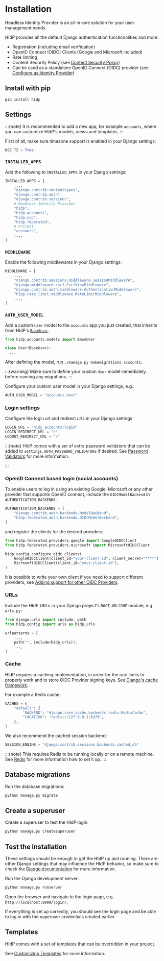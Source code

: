 # Installation

Headless Identity Provider is an all-in-one solution for your user management needs.

HIdP provides all the default Django authentication functionalities and more:
- Registration (including email verification)
- OpenID Connect (OIDC) Clients (Google and Microsoft included)
- Rate limiting
- Content Security Policy (see [Content Security Policy](project:content-security-policy.md))
- Can be used as a standalone OpenID Connect (OIDC) provider (see [Configure as Identity Provider](project:configure-as-oidc-provider.md))


## Install with pip
```
pip install hidp
```

## Settings
:::{note}
It is recommended to add a new app, for example `accounts`, where you can customize HIdP's models, views and templates.
:::

First of all, make sure timezone support is enabled in your Django settings:

```python
USE_TZ = True
```

### `INSTALLED_APPS`

Add the following to `INSTALLED_APPS` in your Django settings:

```python
INSTALLED_APPS = [
    ...,
    "django.contrib.contenttypes",
    "django.contrib.auth",
    "django.contrib.sessions",
    # Headless Identity Provider
    "hidp",
    "hidp.accounts",
    "hidp.csp",
    "hidp.federated",
    # Project
    "accounts",
    ...,
]
```

### `MIDDLEWARE`

Enable the following middlewares in your Django settings:

```python
MIDDLEWARE = [
    ...,
    "django.contrib.sessions.middleware.SessionMiddleware",
    "django.middleware.csrf.CsrfViewMiddleware",
    "django.contrib.auth.middleware.AuthenticationMiddleware",
    "hidp.rate_limit.middleware.RateLimitMiddleware",
    ...,
]
```

### `AUTH_USER_MODEL`

Add a custom `User` model to the `accounts` app you just created, that inherits from HIdP's [``BaseUser``](project:./user-model.md).

```python models.py
from hidp.accounts.models import BaseUser

class User(BaseUser):
  ...
```

After defining the model, run `./manage.py makemigrations accounts`.

:::{warning}
Make sure to define your custom `User` model immediately, before running any migrations.
:::

Configure your custom user model in your Django settings, e.g.:

```python
AUTH_USER_MODEL = "accounts.User"
```

### Login settings

Configure the login url and redirect urls in your Django settings:

```python
LOGIN_URL = "hidp_accounts:login"
LOGIN_REDIRECT_URL = "/"
LOGOUT_REDIRECT_URL = "/"
```

:::{note}
HIdP comes with a set of extra password validators that can be added to
`settings.AUTH_PASSWORD_VALIDATORS` if desired. See [Password Validators](project:password-validation.md)
for more information.

:::
### OpenID Connect based login (social accounts)

To enable users to log in using an existing Google, Microsoft or any other provider that
supports OpenID connect, include the `OIDCModelBackend` in `AUTHENTICATION_BACKENDS`.

```python
AUTHENTICATION_BACKENDS = [
    "django.contrib.auth.backends.ModelBackend",
    "hidp.federated.auth.backends.OIDCModelBackend",
]
```

and register the clients for the desired providers:

```python
from hidp.federated.providers.google import GoogleOIDCClient
from hidp.federated.providers.microsoft import MicrosoftOIDCClient

hidp_config.configure_oidc_clients(
    GoogleOIDCClient(client_id="your-client-id", client_secret="****"),
    MicrosoftOIDCClient(client_id="your-client-id"),
)
```

It is possible to write your own client if you need to support different providers,
see [Adding support for other OIDC Providers](project:configure-oidc-clients.md#adding-support-for-other-oidc-providers).

### URLs

Include the HIdP URLs in your Django project's `ROOT_URLCONF` module, e.g. `urls.py`:

```python
from django.urls import include, path
from hidp.config import urls as hidp_urls

urlpatterns = [
    ...,
    path("", include(hidp_urls)),
    ...,
]
```

### Cache

HIdP requires a caching implementation, in order for the rate limits to properly work
and to store OIDC Provider signing keys. See [Django's cache framework](https://docs.djangoproject.com/en/5.0/topics/cache/#django-s-cache-framework).

For example a Redis cache:

```python
CACHES = {
    "default": {
        "BACKEND": "django.core.cache.backends.redis.RedisCache",
        "LOCATION": "redis://127.0.0.1:6379",
    },
}
```

We also recommend the cached session backend:

```python
SESSION_ENGINE = "django.contrib.sessions.backends.cached_db"
```

:::{note}
This requires Redis to be running locally or on a remote machine. See [Redis](https://docs.djangoproject.com/en/5.0/topics/cache/#redis)
for more information how to set it up.
:::

## Database migrations

Run the database migrations:

```bash
python manage.py migrate
```

## Create a superuser

Create a superuser to test the HIdP login:

```bash
python manage.py createsuperuser
```

## Test the installation

These settings should be enough to get the HIdP up and running. There are other Django settings that may influence the
HIdP behavior, so make sure to check the [Django documentation](https://docs.djangoproject.com/en/stable/) for
more information.

Run the Django development server:

```bash
python manage.py runserver
```

Open the browser and navigate to the login page, e.g. `http://localhost:8000/login/`.

If everything is set up correctly, you should see the login page and be able to log in with the superuser credentials
created earlier.

## Templates

HIdP comes with a set of templates that can be overridden in your project.

See [Customizing Templates](project:customizing-templates.md) for more information.

